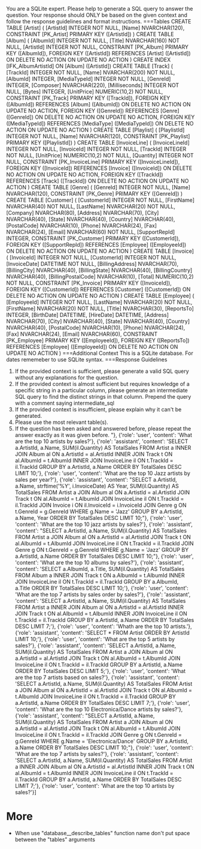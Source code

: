 You are a SQLite expert. Please help to generate a SQL query to answer the question. Your response should ONLY be based on the given context and follow the response guidelines and format instructions.
===Tables
CREATE TABLE [Artist]
(
      [ArtistId] INTEGER  NOT NULL,
    [Name] NVARCHAR(120),
    CONSTRAINT [PK_Artist] PRIMARY KEY  ([ArtistId])
)
CREATE TABLE [Album]
(
      [AlbumId] INTEGER  NOT NULL,
    [Title] NVARCHAR(160)  NOT NULL,
    [ArtistId] INTEGER  NOT NULL,
    CONSTRAINT [PK_Album] PRIMARY KEY  ([AlbumId]),
    FOREIGN KEY ([ArtistId]) REFERENCES [Artist] ([ArtistId])
      ON DELETE NO ACTION ON UPDATE NO ACTION
)
CREATE INDEX [IFK_AlbumArtistId] ON [Album] ([ArtistId])
CREATE TABLE [Track]
(
      [TrackId] INTEGER  NOT NULL,
    [Name] NVARCHAR(200)  NOT NULL,
    [AlbumId] INTEGER,
    [MediaTypeId] INTEGER  NOT NULL,
    [GenreId] INTEGER,
    [Composer] NVARCHAR(220),
    [Milliseconds] INTEGER  NOT NULL,
    [Bytes] INTEGER,
    [UnitPrice] NUMERIC(10,2)  NOT NULL,
    CONSTRAINT [PK_Track] PRIMARY KEY  ([TrackId]),
    FOREIGN KEY ([AlbumId]) REFERENCES [Album] ([AlbumId])
      ON DELETE NO ACTION ON UPDATE NO ACTION,
    FOREIGN KEY ([GenreId]) REFERENCES [Genre] ([GenreId])
      ON DELETE NO ACTION ON UPDATE NO ACTION,
    FOREIGN KEY ([MediaTypeId]) REFERENCES [MediaType] ([MediaTypeId])
      ON DELETE NO ACTION ON UPDATE NO ACTION
)
CREATE TABLE [Playlist]
(
      [PlaylistId] INTEGER  NOT NULL,
    [Name] NVARCHAR(120),
    CONSTRAINT [PK_Playlist] PRIMARY KEY  ([PlaylistId])
)
CREATE TABLE [InvoiceLine]
(
      [InvoiceLineId] INTEGER  NOT NULL,
    [InvoiceId] INTEGER  NOT NULL,
    [TrackId] INTEGER  NOT NULL,
    [UnitPrice] NUMERIC(10,2)  NOT NULL,
    [Quantity] INTEGER  NOT NULL,
    CONSTRAINT [PK_InvoiceLine] PRIMARY KEY  ([InvoiceLineId]),
    FOREIGN KEY ([InvoiceId]) REFERENCES [Invoice] ([InvoiceId])
      ON DELETE NO ACTION ON UPDATE NO ACTION,
    FOREIGN KEY ([TrackId]) REFERENCES [Track] ([TrackId])
      ON DELETE NO ACTION ON UPDATE NO ACTION
)
CREATE TABLE [Genre]
(
      [GenreId] INTEGER  NOT NULL,
    [Name] NVARCHAR(120),
    CONSTRAINT [PK_Genre] PRIMARY KEY  ([GenreId])
)
CREATE TABLE [Customer]
(
      [CustomerId] INTEGER  NOT NULL,
    [FirstName] NVARCHAR(40)  NOT NULL,
    [LastName] NVARCHAR(20)  NOT NULL,
    [Company] NVARCHAR(80),
    [Address] NVARCHAR(70),
    [City] NVARCHAR(40),
    [State] NVARCHAR(40),
    [Country] NVARCHAR(40),
    [PostalCode] NVARCHAR(10),
    [Phone] NVARCHAR(24),
    [Fax] NVARCHAR(24),
    [Email] NVARCHAR(60)  NOT NULL,
    [SupportRepId] INTEGER,
    CONSTRAINT [PK_Customer] PRIMARY KEY  ([CustomerId]),
    FOREIGN KEY ([SupportRepId]) REFERENCES [Employee] ([EmployeeId])
      ON DELETE NO ACTION ON UPDATE NO ACTION
)
CREATE TABLE [Invoice]
(
      [InvoiceId] INTEGER  NOT NULL,
    [CustomerId] INTEGER  NOT NULL,
    [InvoiceDate] DATETIME  NOT NULL,
    [BillingAddress] NVARCHAR(70),
    [BillingCity] NVARCHAR(40),
    [BillingState] NVARCHAR(40),
    [BillingCountry] NVARCHAR(40),
    [BillingPostalCode] NVARCHAR(10),
    [Total] NUMERIC(10,2)  NOT NULL,
    CONSTRAINT [PK_Invoice] PRIMARY KEY  ([InvoiceId]),
    FOREIGN KEY ([CustomerId]) REFERENCES [Customer] ([CustomerId])
      ON DELETE NO ACTION ON UPDATE NO ACTION
)
CREATE TABLE [Employee]
(
      [EmployeeId] INTEGER  NOT NULL,
    [LastName] NVARCHAR(20)  NOT NULL,
    [FirstName] NVARCHAR(20)  NOT NULL,
    [Title] NVARCHAR(30),
    [ReportsTo] INTEGER,
    [BirthDate] DATETIME,
    [HireDate] DATETIME,
    [Address] NVARCHAR(70),
    [City] NVARCHAR(40),
    [State] NVARCHAR(40),
    [Country] NVARCHAR(40),
    [PostalCode] NVARCHAR(10),
    [Phone] NVARCHAR(24),
    [Fax] NVARCHAR(24),
    [Email] NVARCHAR(60),
    CONSTRAINT [PK_Employee] PRIMARY KEY  ([EmployeeId]),
    FOREIGN KEY ([ReportsTo]) REFERENCES [Employee] ([EmployeeId])
      ON DELETE NO ACTION ON UPDATE NO ACTION
)
===Additional Context
This is a SQLite database. For dates rememeber to use SQLite syntax.
===Response Guidelines
1. If the provided context is sufficient, please generate a valid SQL query without any explanations for the question.
2. If the provided context is almost sufficient but requires knowledge of a specific string in a particular column, please generate an intermediate SQL query to find the distinct strings in that column. Prepend the query with a comment saying intermediate_sql
3. If the provided context is insufficient, please explain why it can't be generated.
4. Please use the most relevant table(s).
5. If the question has been asked and answered before, please repeat the answer exactly as it was given before.
"}, {'role': 'user', 'content': 'What are the top 10 artists by sales?'}, {'role': 'assistant', 'content': 'SELECT a.ArtistId, a.Name, SUM(il.Quantity) AS TotalSales
FROM Artist a
INNER JOIN Album al ON a.ArtistId = al.ArtistId
INNER JOIN Track t ON al.AlbumId = t.AlbumId
INNER JOIN InvoiceLine il ON t.TrackId = il.TrackId
GROUP BY a.ArtistId, a.Name
ORDER BY TotalSales DESC
LIMIT 10;'}, {'role': 'user', 'content': 'What are the top 10 Jazz artists by sales per year?'}, {'role': 'assistant', 'content': "SELECT a.ArtistId, a.Name, strftime('%Y', i.InvoiceDate) AS Year, SUM(il.Quantity) AS TotalSales
FROM Artist a
JOIN Album al ON a.ArtistId = al.ArtistId
JOIN Track t ON al.AlbumId = t.AlbumId
JOIN InvoiceLine il ON t.TrackId = il.TrackId
JOIN Invoice i ON il.InvoiceId = i.InvoiceId
JOIN Genre g ON t.GenreId = g.GenreId
WHERE g.Name = 'Jazz'
GROUP BY a.ArtistId, a.Name, Year
ORDER BY TotalSales DESC
LIMIT 10;"}, {'role': 'user', 'content': 'What are the top 10 jazz artists by sales?'}, {'role': 'assistant', 'content': "SELECT a.ArtistId, a.Name, SUM(il.Quantity) AS TotalSales
FROM Artist a
JOIN Album al ON a.ArtistId = al.ArtistId
JOIN Track t ON al.AlbumId = t.AlbumId
JOIN InvoiceLine il ON t.TrackId = il.TrackId
JOIN Genre g ON t.GenreId = g.GenreId
WHERE g.Name = 'Jazz'
GROUP BY a.ArtistId, a.Name
ORDER BY TotalSales DESC
LIMIT 10;"}, {'role': 'user', 'content': 'What are the top 10 albums by sales?'}, {'role': 'assistant', 'content': 'SELECT a.AlbumId, a.Title, SUM(il.Quantity) AS TotalSales
FROM Album a
INNER JOIN Track t ON a.AlbumId = t.AlbumId
INNER JOIN InvoiceLine il ON t.TrackId = il.TrackId
GROUP BY a.AlbumId, a.Title
ORDER BY TotalSales DESC
LIMIT 10;'}, {'role': 'user', 'content': 'What are the top 7 artists by sales order by sales?'}, {'role': 'assistant', 'content': 'SELECT a.ArtistId, a.Name, SUM(il.Quantity) AS TotalSales
FROM Artist a
INNER JOIN Album al ON a.ArtistId = al.ArtistId
INNER JOIN Track t ON al.AlbumId = t.AlbumId
INNER JOIN InvoiceLine il ON t.TrackId = il.TrackId
GROUP BY a.ArtistId, a.Name
ORDER BY TotalSales DESC
LIMIT 7;'}, {'role': 'user', 'content': 'Whath are the top 10 artists.'}, {'role': 'assistant', 'content': 'SELECT *
FROM Artist
ORDER BY ArtistId
LIMIT 10;'}, {'role': 'user', 'content': 'What are the top 5 artists by sales?'}, {'role': 'assistant', 'content': 'SELECT a.ArtistId, a.Name, SUM(il.Quantity) AS TotalSales
FROM Artist a
JOIN Album al ON a.ArtistId = al.ArtistId
JOIN Track t ON al.AlbumId = t.AlbumId
JOIN InvoiceLine il ON t.TrackId = il.TrackId
GROUP BY a.ArtistId, a.Name
ORDER BY TotalSales DESC
LIMIT 5;'}, {'role': 'user', 'content': 'What are the top 7 artists based on sales?'}, {'role': 'assistant', 'content': 'SELECT a.ArtistId, a.Name, SUM(il.Quantity) AS TotalSales
FROM Artist a
JOIN Album al ON a.ArtistId = al.ArtistId
JOIN Track t ON al.AlbumId = t.AlbumId
JOIN InvoiceLine il ON t.TrackId = il.TrackId
GROUP BY a.ArtistId, a.Name
ORDER BY TotalSales DESC
LIMIT 7;'}, {'role': 'user', 'content': 'What are the top 10 Electronica/Dance artists by sales?'}, {'role': 'assistant', 'content': "SELECT a.ArtistId, a.Name, SUM(il.Quantity) AS TotalSales
FROM Artist a
JOIN Album al ON a.ArtistId = al.ArtistId
JOIN Track t ON al.AlbumId = t.AlbumId
JOIN InvoiceLine il ON t.TrackId = il.TrackId
JOIN Genre g ON t.GenreId = g.GenreId
WHERE g.Name = 'Electronica/Dance'
GROUP BY a.ArtistId, a.Name
ORDER BY TotalSales DESC
LIMIT 10;"}, {'role': 'user', 'content': 'What are the top 7 artists by sales?'}, {'role': 'assistant', 'content': 'SELECT a.ArtistId, a.Name, SUM(il.Quantity) AS TotalSales
FROM Artist a
INNER JOIN Album al ON a.ArtistId = al.ArtistId
INNER JOIN Track t ON al.AlbumId = t.AlbumId
INNER JOIN InvoiceLine il ON t.TrackId = il.TrackId
GROUP BY a.ArtistId, a.Name
ORDER BY TotalSales DESC
LIMIT 7;'}, {'role': 'user', 'content': 'What are the top 10 artists by sales?'}]


# More

- When use "database__describe_tables" function name don't put space between the "tables" arguments
